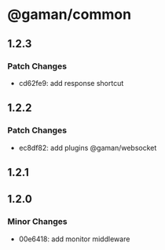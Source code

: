 # @gaman/common

## 1.2.3

### Patch Changes

- cd62fe9: add response shortcut

## 1.2.2

### Patch Changes

- ec8df82: add plugins @gaman/websocket

## 1.2.1

## 1.2.0

### Minor Changes

- 00e6418: add monitor middleware
